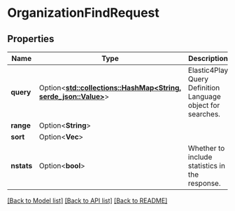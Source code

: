 # OrganizationFindRequest

## Properties

Name | Type | Description | Notes
------------ | ------------- | ------------- | -------------
**query** | Option<[**std::collections::HashMap<String, serde_json::Value>**](serde_json::Value.md)> | Elastic4Play Query Definition Language object for searches. | [optional]
**range** | Option<**String**> |  | [optional]
**sort** | Option<**Vec<String>**> |  | [optional]
**nstats** | Option<**bool**> | Whether to include statistics in the response. | [optional][default to false]

[[Back to Model list]](../README.md#documentation-for-models) [[Back to API list]](../README.md#documentation-for-api-endpoints) [[Back to README]](../README.md)



